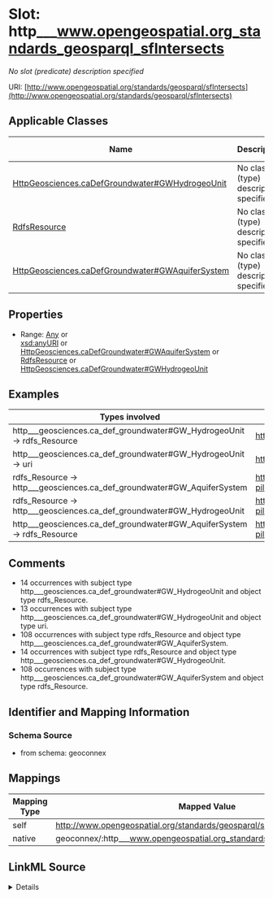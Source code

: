 

# Slot: http___www.opengeospatial.org_standards_geosparql_sfIntersects


_No slot (predicate) description specified_





URI: [http://www.opengeospatial.org/standards/geosparql/sfIntersects](http://www.opengeospatial.org/standards/geosparql/sfIntersects)



<!-- no inheritance hierarchy -->





## Applicable Classes

| Name | Description | Modifies Slot |
| --- | --- | --- |
| [HttpGeosciences.caDefGroundwater#GWHydrogeoUnit](../classes/HttpGeosciences.caDefGroundwater#GWHydrogeoUnit.md) | No class (type) description specified |  no  |
| [RdfsResource](../classes/RdfsResource.md) | No class (type) description specified |  no  |
| [HttpGeosciences.caDefGroundwater#GWAquiferSystem](../classes/HttpGeosciences.caDefGroundwater#GWAquiferSystem.md) | No class (type) description specified |  no  |







## Properties

* Range: [Any](../classes/Any.md)&nbsp;or&nbsp;<br />[xsd:anyURI](xsd:anyURI)&nbsp;or&nbsp;<br />[HttpGeosciences.caDefGroundwater#GWAquiferSystem](../classes/HttpGeosciences.caDefGroundwater#GWAquiferSystem.md)&nbsp;or&nbsp;<br />[RdfsResource](../classes/RdfsResource.md)&nbsp;or&nbsp;<br />[HttpGeosciences.caDefGroundwater#GWHydrogeoUnit](../classes/HttpGeosciences.caDefGroundwater#GWHydrogeoUnit.md)






## Examples

| Types involved | Subject | Predicate | Object |
| --- | --- | --- | --- |
| http___geosciences.ca_def_groundwater#GW_HydrogeoUnit → rdfs_Resource | https://geoconnex.ca/id/hydrogeounits/Richelieu1 | http://www.opengeospatial.org/standards/geosparql/sfIntersects | https://geoconnex.us/chyld-pilot/id/hu/041504081507-drainage_basin |
| http___geosciences.ca_def_groundwater#GW_HydrogeoUnit → uri | https://geoconnex.ca/id/hydrogeounits/Richelieu1 | http://www.opengeospatial.org/standards/geosparql/sfIntersects | https://cida-test.er.usgs.gov/chyld-pilot/id/hu/041504081005 |
| rdfs_Resource → http___geosciences.ca_def_groundwater#GW_AquiferSystem | https://geoconnex.us/chyld-pilot/id/hu/041504081604 | http://www.opengeospatial.org/standards/geosparql/sfIntersects | https://geoconnex.us/chyld-pilot/id/nat_aq/N400NYNECB |
| rdfs_Resource → http___geosciences.ca_def_groundwater#GW_HydrogeoUnit | https://geoconnex.us/chyld-pilot/id/hu/041504081507-drainage_basin | http://www.opengeospatial.org/standards/geosparql/sfIntersects | https://geoconnex.ca/id/hydrogeounits/Richelieu1 |
| http___geosciences.ca_def_groundwater#GW_AquiferSystem → rdfs_Resource | https://geoconnex.us/chyld-pilot/id/nat_aq/N400NYNECB | http://www.opengeospatial.org/standards/geosparql/sfIntersects | https://geoconnex.us/chyld-pilot/id/hu/041504081604 |


## Comments

* 14 occurrences with subject type http___geosciences.ca_def_groundwater#GW_HydrogeoUnit and object type rdfs_Resource.
* 13 occurrences with subject type http___geosciences.ca_def_groundwater#GW_HydrogeoUnit and object type uri.
* 108 occurrences with subject type rdfs_Resource and object type http___geosciences.ca_def_groundwater#GW_AquiferSystem.
* 14 occurrences with subject type rdfs_Resource and object type http___geosciences.ca_def_groundwater#GW_HydrogeoUnit.
* 108 occurrences with subject type http___geosciences.ca_def_groundwater#GW_AquiferSystem and object type rdfs_Resource.

## Identifier and Mapping Information







### Schema Source


* from schema: geoconnex




## Mappings

| Mapping Type | Mapped Value |
| ---  | ---  |
| self | http://www.opengeospatial.org/standards/geosparql/sfIntersects |
| native | geoconnex/:http___www.opengeospatial.org_standards_geosparql_sfIntersects |




## LinkML Source

<details>
```yaml
name: http___www.opengeospatial.org_standards_geosparql_sfIntersects
description: No slot (predicate) description specified
comments:
- 14 occurrences with subject type http___geosciences.ca_def_groundwater#GW_HydrogeoUnit
  and object type rdfs_Resource.
- 13 occurrences with subject type http___geosciences.ca_def_groundwater#GW_HydrogeoUnit
  and object type uri.
- 108 occurrences with subject type rdfs_Resource and object type http___geosciences.ca_def_groundwater#GW_AquiferSystem.
- 14 occurrences with subject type rdfs_Resource and object type http___geosciences.ca_def_groundwater#GW_HydrogeoUnit.
- 108 occurrences with subject type http___geosciences.ca_def_groundwater#GW_AquiferSystem
  and object type rdfs_Resource.
examples:
- description: http___geosciences.ca_def_groundwater#GW_HydrogeoUnit → rdfs_Resource
  object:
    example_object: https://geoconnex.us/chyld-pilot/id/hu/041504081507-drainage_basin
    example_predicate: http://www.opengeospatial.org/standards/geosparql/sfIntersects
    example_subject: https://geoconnex.ca/id/hydrogeounits/Richelieu1
- description: http___geosciences.ca_def_groundwater#GW_HydrogeoUnit → uri
  object:
    example_object: https://cida-test.er.usgs.gov/chyld-pilot/id/hu/041504081005
    example_predicate: http://www.opengeospatial.org/standards/geosparql/sfIntersects
    example_subject: https://geoconnex.ca/id/hydrogeounits/Richelieu1
- description: rdfs_Resource → http___geosciences.ca_def_groundwater#GW_AquiferSystem
  object:
    example_object: https://geoconnex.us/chyld-pilot/id/nat_aq/N400NYNECB
    example_predicate: http://www.opengeospatial.org/standards/geosparql/sfIntersects
    example_subject: https://geoconnex.us/chyld-pilot/id/hu/041504081604
- description: rdfs_Resource → http___geosciences.ca_def_groundwater#GW_HydrogeoUnit
  object:
    example_object: https://geoconnex.ca/id/hydrogeounits/Richelieu1
    example_predicate: http://www.opengeospatial.org/standards/geosparql/sfIntersects
    example_subject: https://geoconnex.us/chyld-pilot/id/hu/041504081507-drainage_basin
- description: http___geosciences.ca_def_groundwater#GW_AquiferSystem → rdfs_Resource
  object:
    example_object: https://geoconnex.us/chyld-pilot/id/hu/041504081604
    example_predicate: http://www.opengeospatial.org/standards/geosparql/sfIntersects
    example_subject: https://geoconnex.us/chyld-pilot/id/nat_aq/N400NYNECB
from_schema: geoconnex
rank: 1000
slot_uri: http://www.opengeospatial.org/standards/geosparql/sfIntersects
alias: http___www.opengeospatial.org_standards_geosparql_sfIntersects
domain_of:
- http___geosciences.ca_def_groundwater#GW_AquiferSystem
- http___geosciences.ca_def_groundwater#GW_HydrogeoUnit
- rdfs_Resource
range: Any
any_of:
- range: uri
- range: http___geosciences.ca_def_groundwater#GW_AquiferSystem
- range: rdfs_Resource
- range: http___geosciences.ca_def_groundwater#GW_HydrogeoUnit

```
</details>